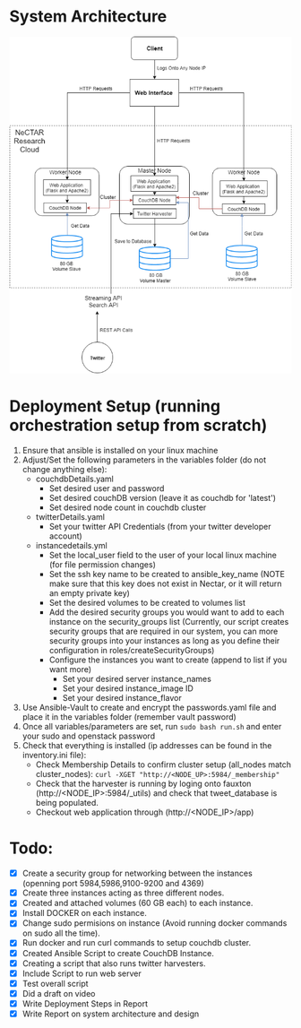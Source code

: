 # System Architecture

![alt text](images/systemarchitecture.png)

# Deployment Setup (running orchestration setup from scratch)
1. Ensure that ansible is installed on your linux machine
2. Adjust/Set the following parameters in the variables folder (do not change anything else):
	- couchdbDetails.yaml
		- Set desired user and password
		- Set desired couchDB version (leave it as couchdb for 'latest')
		- Set desired node count in couchdb cluster
	- twitterDetails.yaml
		- Set your twitter API Credentials (from your twitter developer account)
	- instancedetails.yml
		- Set the local_user field to the user of your local linux machine (for file permission changes)
		- Set the ssh key name to be created to ansible_key_name
		(NOTE make sure that this key does not exist in Nectar, or it will return an empty private key)
		- Set the desired volumes to be created to volumes list
		- Add the desired security groups you would want to add to each instance on the security_groups list
		(Currently, our script creates security groups that are required in our system, you can more security groups into your instances as long as you define their configuration in roles/createSecurityGroups)
		- Configure the instances you want to create (append to list if you want more)
			* Set your desired server instance_names
			* Set your desired instance_image ID
			* Set your desired instance_flavor
3. Use Ansible-Vault to create and encrypt the passwords.yaml file and place it in the variables folder			(remember vault password)
3. Once all variables/parameters are set, run `sudo bash run.sh` and enter your sudo and openstack password
4. Check that everything is installed (ip addresses can be found in the inventory.ini file):
	* Check Membership Details to confirm cluster setup (all_nodes match cluster_nodes):
	`curl -XGET "http://<NODE_UP>:5984/_membership"`
	* Check that the harvester is running by loging onto fauxton (http://<NODE_IP>:5984/_utils) and check that tweet_database is being populated.
	* Checkout web application through (http://<NODE_IP>/app)

# Todo:

- [x] Create a security group for networking between the instances (openning port 5984,5986,9100-9200 and 4369)
- [x] Create three instances acting as three different nodes.
- [x] Created and attached volumes (60 GB each) to each instance.
- [x] Install DOCKER on each instance.
- [x] Change sudo permisions on instance (Avoid running docker commands on sudo all the time).
- [x] Run docker and run curl commands to setup couchdb cluster.
- [x] Created Ansible Script to create CouchDB Instance.
- [x] Creating a script that also runs twitter harvesters.
- [X] Include Script to run web server
- [X] Test overall script 
- [X] Did a draft on video
- [x] Write Deployment Steps in Report
- [x] Write Report on system architecture and design
